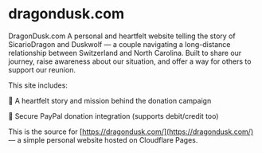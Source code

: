 # dragondusk.com

DragonDusk.com
A personal and heartfelt website telling the story of SicarioDragon and Duskwolf — a couple navigating a long-distance relationship between Switzerland and North Carolina. Built to share our journey, raise awareness about our situation, and offer a way for others to support our reunion.

This site includes:

💖 A heartfelt story and mission behind the donation campaign

💸 Secure PayPal donation integration (supports debit/credit too)

This is the source for [https://dragondusk.com/](https://dragondusk.com/) — a simple personal website hosted on Cloudflare Pages.
